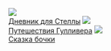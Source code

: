 ![](/books/prose_classic/Джонатан%20Свифт/Дневник%20для%20Стеллы.jpg)  
[Дневник для Стеллы](/books/prose_classic/Джонатан%20Свифт/Дневник%20для%20Стеллы)
![](/books/prose_classic/Джонатан%20Свифт/Путешествия%20Гулливера.jpg)  
[Путешествия Гулливера](/books/prose_classic/Джонатан%20Свифт/Путешествия%20Гулливера)
![](/books/prose_classic/Джонатан%20Свифт/Сказка%20бочки.jpg)  
[Сказка бочки](/books/prose_classic/Джонатан%20Свифт/Сказка%20бочки)